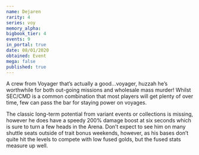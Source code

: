 ```yaml
---
name: Dejaren
rarity: 4
series: voy
memory_alpha:
bigbook_tier: 4
events: 9
in_portal: true
date: 08/01/2020
obtained: Event
mega: false
published: true
---
```


A crew from Voyager that’s actually a good...voyager, huzzah he’s worthwhile for both out-going missions and wholesale mass murder! Whilst SEC/CMD is a common combination that most players will get plenty of over time, few can pass the bar for staying power on voyages.

The classic long-term potential from variant events or collections is missing, however he does have a speedy 200% damage boost at six seconds which is sure to turn a few heads in the Arena. Don’t expect to see him on many shuttle seats outside of trait bonus weekends, however, as his bases don’t quite hit the levels to compete with low fused golds, but the fused stats measure up well.
